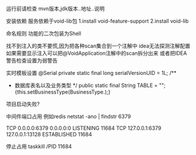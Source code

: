 运行前请检查
mvn版本,jdk版本..地址..说明

安装依赖
服务依赖于void-lib包
1.install void-feature-support
2.install void-lib

命名规则
功能的二次包装为Shell

找不到注入的类不要慌,因为把各种scan集合到一个注解中
idea无法探测注解配置
如果需要显示注入可以把@VoidApplication注解中的scan拆分出来
或者把IDEA警告检查设置为弱警告

实时模板设置
@Serial
private static final long serialVersionUID = 1L;
/**

* 数据库表名以及业务类型
    */
    public static final String TABLE = "";
    {this.setBusinessType(BusinessType.);}

项目启动失败?

中间件端口占用
例如redis
netstat -ano | findstr 6379

TCP    0.0.0.0:6379           0.0.0.0:0              LISTENING       11684
TCP    127.0.0.1:6379         127.0.0.1:13128        ESTABLISHED     11684

停止占用
taskkill /PID 11684